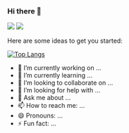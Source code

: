 ### Hi there 👋

<!--
**Cleopha/Cleopha** is a ✨ _special_ ✨ repository because its `README.md` (this file) appears on your GitHub profile.-->

<code><img src="https://img.shields.io/badge/🌐%20%20country-France%20🇫🇷-blue"/></code>
<code><img src="https://visitor-badge.glitch.me/badge?page_id=Cleopha&style=flat-square"/></code>

Here are some ideas to get you started:

[![Top Langs](https://github-readme-stats.vercel.app/api/top-langs/?username=Cleopha&layout=compact)](https://github.com/anuraghazra/github-readme-stats)

- 🔭 I’m currently working on ...
- 🌱 I’m currently learning ...
- 👯 I’m looking to collaborate on ...
- 🤔 I’m looking for help with ...
- 💬 Ask me about ...
- 📫 How to reach me: ...
- 😄 Pronouns: ...
- ⚡ Fun fact: ...
